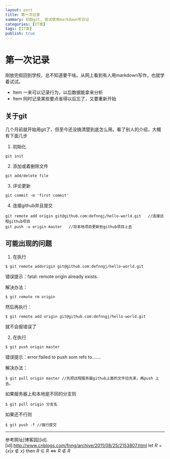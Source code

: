 ```yaml
---
layout: post
title: 第一次记录
summary: 初始git, 尝试使用markdown写日记
categories: [IT类]
tags: [IT类]
publish: true
---
```

第一次记录
=============
刚放完假回到学校，总不知道要干啥。从网上看到有人用markdown写作，也就学着试试。

- Item  一来可以记录行为，以后数据能拿来分析
- Item  同时记录某些要点省得以后忘了，又要重新开始

关于git
------------
几个月前就开始用git了，但至今还没搞清楚到底怎么用。看了别人的介绍，大概有下面几步

1. 初始化
```
git init
```
2. 添加或着删除文件
```
git add/delete file
```
3. 评论更新
```
git commit -m 'first commit'
```
4. 连接github并且提交
```
git remote add origin git@github.com:defnngj/hello-world.git   //连接远程github项目  
git push -u origin master   //将本地项目更新到github项目上去
```

可能出现的问题
-------------
1. 在执行
```
$ git remote addorigin git@github.com:defnngj/hello-world.git
```
错误提示：fatal: remote origin already exists.

解决办法：
```
$ git remote rm origin
```
然后再执行：
```
$ git remote add origin git@github.com:defnngj/hello-world.git 
```
就不会报错误了

 

2. 在执行
```
$ git push origin master
```
错误提示：error:failed to push som refs to.......

解决办法：
```
$ git pull origin master //先把远程服务器github上面的文件拉先来，再push 上去。
```
如果服务器上和本地是不同的分支则
```
$ git pull origin 分支名
```
如果还不行则
```
$ git push -f //强行提交
```
********
参考网址[博客园][id].
[id]:http://www.cnblogs.com/fnng/archive/2011/08/25/2153807.html
let $R=\{x|x\notin x\}$ then $R\in R\Longleftrightarrow R\notin R$ 
